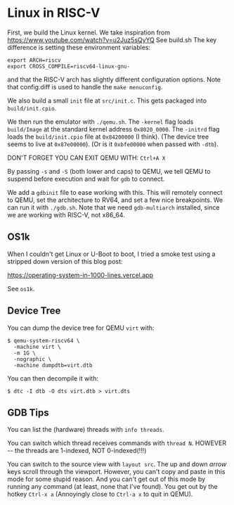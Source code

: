 # Linux in RISC-V

First, we build the Linux kernel.
We take inspiration from https://www.youtube.com/watch?v=u2Juz5sQyYQ
See build.sh
The key difference is setting these environment variables:

```console
export ARCH=riscv
export CROSS_COMPILE=riscv64-linux-gnu-
```

and that the RISC-V arch has slightly different configuration options.
Note that config.diff is used to handle the `make menuconfig`.

We also build a small `init` file at `src/init.c`.
This gets packaged into `build/init.cpio`.

We then run the emulator with `./qemu.sh`.
The `-kernel` flag loads `build/Image` at the standard kernel address `0x8020_0000`.
The `-initrd` flag loads the `build/init.cpio` file at `0x84200000` (I think).
(The device tree seems to live at `0x87e00000`).
(Or is it `0xbfe00000` when passed with `-dtb`).


DON'T FORGET YOU CAN EXIT QEMU WITH: `Ctrl+A X`

By passing `-s` and `-S` (both lower and caps) to QEMU,
we tell QEMU to suspend before execution and wait for `gdb` to connect.

We add a `gdbinit` file to ease working with this.
This will remotely connect to QEMU, set the architecture to RV64, and set a few nice breakpoints.
We can run it with `./gdb.sh`.
Note that we need `gdb-multiarch` installed, since we are working with RISC-V, not x86_64.

## OS1k

When I couldn't get Linux or U-Boot to boot, I tried a smoke test using a stripped down version of this blog post:

https://operating-system-in-1000-lines.vercel.app

See `os1k`.

## Device Tree

You can dump the device tree for QEMU `virt` with:

```console
$ qemu-system-riscv64 \
  -machine virt \
  -m 1G \
  -nographic \
  -machine dumpdtb=virt.dtb
```

You can then decompile it with:

```console
$ dtc -I dtb -O dts virt.dtb > virt.dts
```

## GDB Tips

You can list the (hardware) threads with `info threads`.

You can switch which thread receives commands with `thread N`.
HOWEVER -- the threads are 1-indexed, NOT 0-indexed(!!!)

You can switch to the source view with `layout src`.
The up and down *arrow* keys scroll through the viewport.
However, you can't copy and paste in this mode for some stupid reason.
And you can't get out of this mode by running any command
(at least, none that I've found).
You get out by the hotkey `Ctrl-x a`
(Annoyingly close to `Ctrl-a x` to quit in QEMU).
